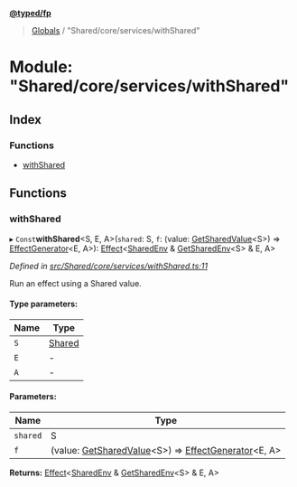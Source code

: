 **[@typed/fp](../README.md)**

> [Globals](../globals.md) / "Shared/core/services/withShared"

# Module: "Shared/core/services/withShared"

## Index

### Functions

* [withShared](_shared_core_services_withshared_.md#withshared)

## Functions

### withShared

▸ `Const`**withShared**\<S, E, A>(`shared`: S, `f`: (value: [GetSharedValue](_shared_core_model_shared_.md#getsharedvalue)\<S>) => [EffectGenerator](_effect_effect_.md#effectgenerator)\<E, A>): [Effect](_effect_effect_.effect.md)\<[SharedEnv](../interfaces/_shared_core_services_sharedenv_.sharedenv.md) & [GetSharedEnv](_shared_core_model_shared_.md#getsharedenv)\<S> & E, A>

*Defined in [src/Shared/core/services/withShared.ts:11](https://github.com/TylorS/typed-fp/blob/6ccb290/src/Shared/core/services/withShared.ts#L11)*

Run an effect using a Shared value.

#### Type parameters:

Name | Type |
------ | ------ |
`S` | [Shared](_shared_core_model_shared_.shared.md) |
`E` | - |
`A` | - |

#### Parameters:

Name | Type |
------ | ------ |
`shared` | S |
`f` | (value: [GetSharedValue](_shared_core_model_shared_.md#getsharedvalue)\<S>) => [EffectGenerator](_effect_effect_.md#effectgenerator)\<E, A> |

**Returns:** [Effect](_effect_effect_.effect.md)\<[SharedEnv](../interfaces/_shared_core_services_sharedenv_.sharedenv.md) & [GetSharedEnv](_shared_core_model_shared_.md#getsharedenv)\<S> & E, A>
